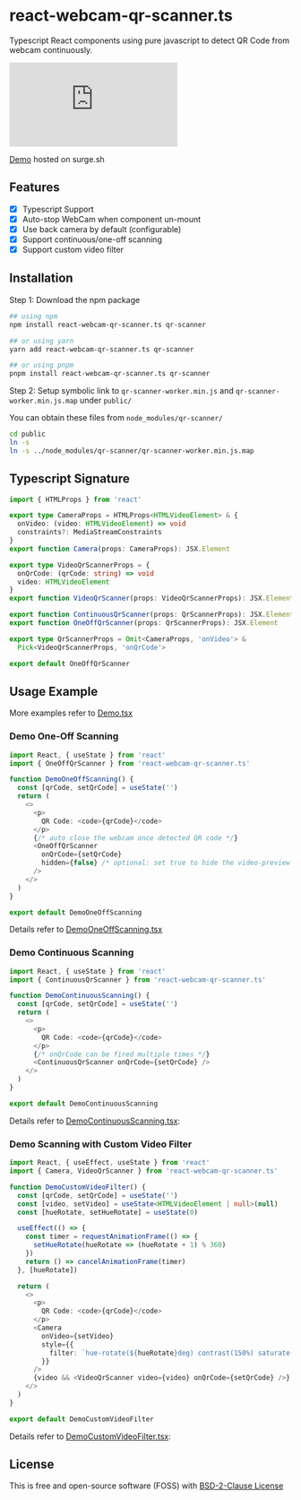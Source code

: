 # react-webcam-qr-scanner.ts

Typescript React components using pure javascript to detect QR Code from webcam continuously.

[![npm Package Version](https://img.shields.io/npm/v/react-webcam-qr-scanner.ts?maxAge=3600)](https://www.npmjs.com/package/react-webcam-qr-scanner.ts)

[Demo](https://react-webcam-qr-scanner-demo.surge.sh) hosted on surge.sh

## Features

- [x] Typescript Support
- [x] Auto-stop WebCam when component un-mount
- [x] Use back camera by default (configurable)
- [x] Support continuous/one-off scanning
- [x] Support custom video filter

## Installation

Step 1: Download the npm package

```bash
## using npm
npm install react-webcam-qr-scanner.ts qr-scanner

## or using yarn
yarn add react-webcam-qr-scanner.ts qr-scanner

## or using pnpm
pnpm install react-webcam-qr-scanner.ts qr-scanner
```

Step 2: Setup symbolic link to `qr-scanner-worker.min.js` and `qr-scanner-worker.min.js.map` under `public/`

You can obtain these files from `node_modules/qr-scanner/`

```bash
cd public
ln -s
ln -s ../node_modules/qr-scanner/qr-scanner-worker.min.js.map
```

## Typescript Signature

```typescript
import { HTMLProps } from 'react'

export type CameraProps = HTMLProps<HTMLVideoElement> & {
  onVideo: (video: HTMLVideoElement) => void
  constraints?: MediaStreamConstraints
}
export function Camera(props: CameraProps): JSX.Element

export type VideoQrScannerProps = {
  onQrCode: (qrCode: string) => void
  video: HTMLVideoElement
}
export function VideoQrScanner(props: VideoQrScannerProps): JSX.Element

export function ContinuousQrScanner(props: QrScannerProps): JSX.Element
export function OneOffQrScanner(props: QrScannerProps): JSX.Element

export type QrScannerProps = Omit<CameraProps, 'onVideo'> &
  Pick<VideoQrScannerProps, 'onQrCode'>

export default OneOffQrScanner
```

## Usage Example

More examples refer to [Demo.tsx](./src/Demo.tsx)

### Demo One-Off Scanning

```typescript jsx
import React, { useState } from 'react'
import { OneOffQrScanner } from 'react-webcam-qr-scanner.ts'

function DemoOneOffScanning() {
  const [qrCode, setQrCode] = useState('')
  return (
    <>
      <p>
        QR Code: <code>{qrCode}</code>
      </p>
      {/* auto close the webcam once detected QR code */}
      <OneOffQrScanner
        onQrCode={setQrCode}
        hidden={false} /* optional: set true to hide the video-preview */
      />
    </>
  )
}

export default DemoOneOffScanning
```

Details refer to [DemoOneOffScanning.tsx](src/DemoOneOffScanning.tsx)

### Demo Continuous Scanning

```typescript jsx
import React, { useState } from 'react'
import { ContinuousQrScanner } from 'react-webcam-qr-scanner.ts'

function DemoContinuousScanning() {
  const [qrCode, setQrCode] = useState('')
  return (
    <>
      <p>
        QR Code: <code>{qrCode}</code>
      </p>
      {/* onQrCode can be fired multiple times */}
      <ContinuousQrScanner onQrCode={setQrCode} />
    </>
  )
}

export default DemoContinuousScanning
```

Details refer to [DemoContinuousScanning.tsx](src/DemoContinuousScanning.tsx):

### Demo Scanning with Custom Video Filter

```typescript jsx
import React, { useEffect, useState } from 'react'
import { Camera, VideoQrScanner } from 'react-webcam-qr-scanner.ts'

function DemoCustomVideoFilter() {
  const [qrCode, setQrCode] = useState('')
  const [video, setVideo] = useState<HTMLVideoElement | null>(null)
  const [hueRotate, setHueRotate] = useState(0)

  useEffect(() => {
    const timer = requestAnimationFrame(() => {
      setHueRotate(hueRotate => (hueRotate + 1) % 360)
    })
    return () => cancelAnimationFrame(timer)
  }, [hueRotate])

  return (
    <>
      <p>
        QR Code: <code>{qrCode}</code>
      </p>
      <Camera
        onVideo={setVideo}
        style={{
          filter: `hue-rotate(${hueRotate}deg) contrast(150%) saturate(3)`,
        }}
      />
      {video && <VideoQrScanner video={video} onQrCode={setQrCode} />}
    </>
  )
}

export default DemoCustomVideoFilter
```

Details refer to [DemoCustomVideoFilter.tsx](src/DemoCustomVideoFilter.tsx):

## License

This is free and open-source software (FOSS) with
[BSD-2-Clause License](./LICENSE)
